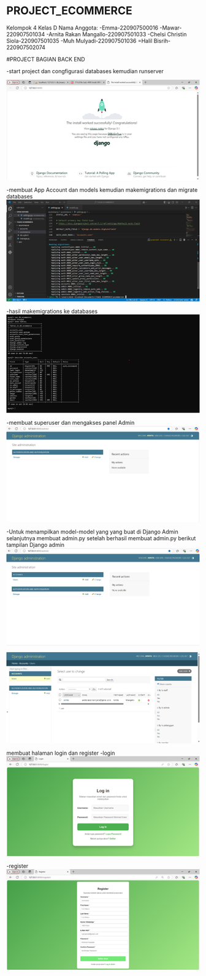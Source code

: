 # PROJECT_ECOMMERCE 

Kelompok 4 Kelas D
Nama Anggota:
-Emma-220907500016
-Mawar-220907501034
-Arnita Rakan Mangallo-220907501033
-Chelsi Christin Siola-220907501035
-Muh Mulyadi-220907501036
=Halil Bisrih-220907502074

#PROJECT BAGIAN BACK END

-start project dan congfigurasi databases kemudian runserver

![Img](SS%20ECOMEERCE/1.png)

-membuat App Account dan models kemudian makemigrations dan migrate databases 
![Img](SS%20ECOMEERCE/2.png)

-hasil makemigrations ke databases 
![img](SS%20ECOMEERCE/3.png)

-membuat superuser dan mengakses panel Admin
![img](SS%20ECOMEERCE/4.png)

-Untuk menampilkan model-model yang yang buat di Django Admin selanjutnya membuat admin.py setelah berhasil membuat admin.py berikut tampilan Django admin
![img](SS%20ECOMEERCE/5.png)

![img](SS%20ECOMEERCE/6.png)

membuat halaman login dan register
-login
![img](SS%20ECOMEERCE/7.png)

-register
![img](SS%20ECOMEERCE/8.png)